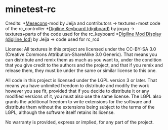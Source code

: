 # minetest-rc

Credits:
    *[Mesecons](http://mesecons.net/)-mod by Jeija and contributors 
            -> textures+most code of the rc_controller
    *[Digiline Keyboard (digiboard)](https://github.com/jogag/digiline-stuff) by jogag 
            -> textures+parts of the code used for the rc_keyboard
    *[Digiline Mod Display (digiline_lcd)](https://github.com/minetest-mods/digilines) by Jeija 
            -> code used for rc_rcd
    
    

License: 
All textures in this project are licensed under the CC-BY-SA 3.0 (Creative Commons Attribution-ShareAlike 3.0 Generic). That means you can distribute and remix them as much as you want to, under the condition that you give credit to the authors and the project, and that if you remix and release them, they must be under the same or similar license to this one.

All code in this project is licensed under the LGPL version 3 or later. That means you have unlimited freedom to distribute and modify the work however you see fit, provided that if you decide to distribute it or any modified versions of it, you must also use the same license. The LGPL also grants the additional freedom to write extensions for the software and distribute them without the extensions being subject to the terms of the LGPL, although the software itself retains its license.

No warranty is provided, express or implied, for any part of the project.
